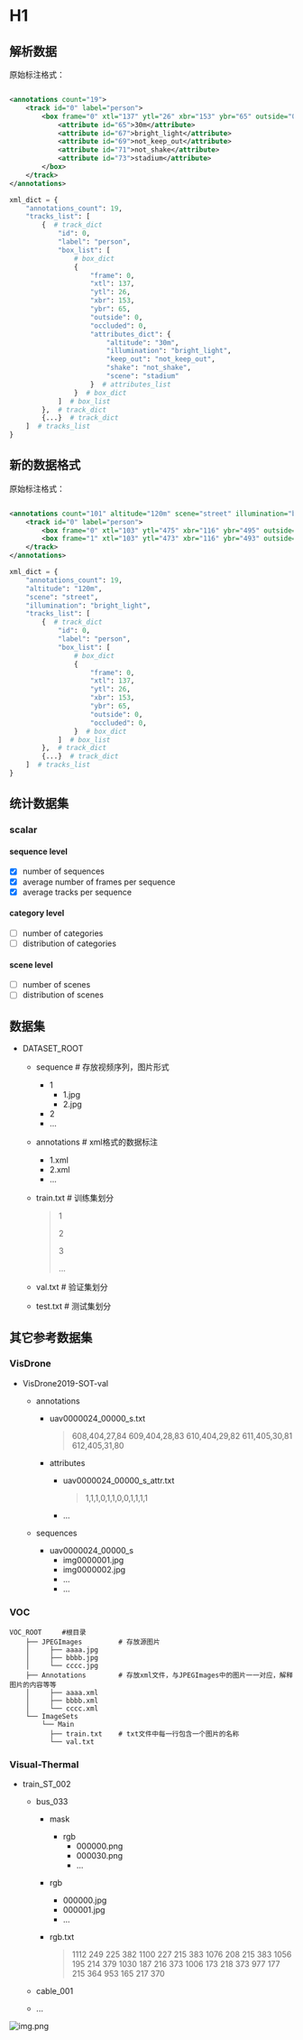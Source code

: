 [//]: # "- show_gt: 可视化"

[//]: # "- countMDMT: 统计"

[//]: # "- get_first_frame: 统计第一帧"

[//]: # "- make_csv: 制表"

# H1
## 解析数据

原始标注格式：

```xml

<annotations count="19">
    <track id="0" label="person">
        <box frame="0" xtl="137" ytl="26" xbr="153" ybr="65" outside="0" occluded="0">
            <attribute id="65">30m</attribute>
            <attribute id="67">bright_light</attribute>
            <attribute id="69">not_keep_out</attribute>
            <attribute id="71">not_shake</attribute>
            <attribute id="73">stadium</attribute>
        </box>
    </track>
</annotations>
```

```python
xml_dict = {
    "annotations_count": 19,
    "tracks_list": [
        {  # track_dict
            "id": 0,
            "label": "person",
            "box_list": [
                # box_dict
                {
                    "frame": 0,
                    "xtl": 137,
                    "ytl": 26,
                    "xbr": 153,
                    "ybr": 65,
                    "outside": 0,
                    "occluded": 0,
                    "attributes_dict": {
                        "altitude": "30m",
                        "illumination": "bright_light",
                        "keep_out": "not_keep_out",
                        "shake": "not_shake",
                        "scene": "stadium"
                    }  # attributes_list
                }  # box_dict
            ]  # box_list
        },  # track_dict
        {...}  # track_dict
    ]  # tracks_list
}
```

## 新的数据格式
原始标注格式：

```xml

<annotations count="101" altitude="120m" scene="street" illumination="bright_light">
	<track id="0" label="person">
		<box frame="0" xtl="103" ytl="475" xbr="116" ybr="495" outside="0" occluded="0"></box>
		<box frame="1" xtl="103" ytl="473" xbr="116" ybr="493" outside="0" occluded="0"></box>
    </track>
</annotations>
```

```python
xml_dict = {
    "annotations_count": 19,
    "altitude": "120m",
    "scene": "street",
    "illumination": "bright_light",
    "tracks_list": [
        {  # track_dict
            "id": 0,
            "label": "person",
            "box_list": [
                # box_dict
                {
                    "frame": 0,
                    "xtl": 137,
                    "ytl": 26,
                    "xbr": 153,
                    "ybr": 65,
                    "outside": 0,
                    "occluded": 0,
                }  # box_dict
            ]  # box_list
        },  # track_dict
        {...}  # track_dict
    ]  # tracks_list
}
```
## 统计数据集

### scalar

#### sequence level

-[x] number of sequences
-[x] average number of frames per sequence
-[x] average tracks per sequence

#### category level

-[ ] number of categories
-[ ] distribution of categories

#### scene level

-[ ] number of scenes
-[ ] distribution of scenes

## 数据集

- DATASET_ROOT

  - sequence  # 存放视频序列，图片形式

    - 1
      - 1.jpg
      - 2.jpg
    - 2
    - ...

  - annotations  # xml格式的数据标注

    - 1.xml
    - 2.xml
    - ...

  - train.txt  # 训练集划分

    > 1
    >
    > 2
    >
    > 3
    >
    > ...

  - val.txt  # 验证集划分

  - test.txt  # 测试集划分



## 其它参考数据集

### VisDrone

- VisDrone2019-SOT-val

  - annotations

    - uav0000024_00000_s.txt

      > 608,404,27,84
      > 609,404,28,83
      > 610,404,29,82
      > 611,405,30,81
      > 612,405,31,80

    - attributes

      - uav0000024_00000_s_attr.txt

        > 1,1,1,0,1,1,0,0,1,1,1,1

      - ...

  - sequences
    - uav0000024_00000_s
      - img0000001.jpg
      - img0000002.jpg
      - ...
      - ...

### VOC

```
VOC_ROOT     #根目录
    ├── JPEGImages         # 存放源图片
    │     ├── aaaa.jpg     
    │     ├── bbbb.jpg  
    │     └── cccc.jpg
    ├── Annotations        # 存放xml文件，与JPEGImages中的图片一一对应，解释图片的内容等等
    │     ├── aaaa.xml 
    │     ├── bbbb.xml 
    │     └── cccc.xml 
    └── ImageSets          
        └── Main
          ├── train.txt    # txt文件中每一行包含一个图片的名称
          └── val.txt
```

### Visual-Thermal

- train_ST_002

  - bus_033

    - mask

      - rgb
        - 000000.png
        - 000030.png
        - ...

    - rgb

      - 000000.jpg
      - 000001.jpg
      - ...

    - rgb.txt

      > 1112 249 225 382
      > 1100 227 215 383
      > 1076 208 215 383
      > 1056 195 214 379
      > 1030 187 216 373
      > 1006 173 218 373
      > 977 177 215 364
      > 953 165 217 370

  - cable_001

  - ...

![img.png](img.png)

